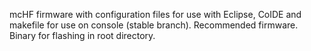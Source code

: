 mcHF firmware with configuration files for use with Eclipse, CoIDE and makefile for use on console (stable branch). Recommended firmware. Binary for flashing in root directory.
